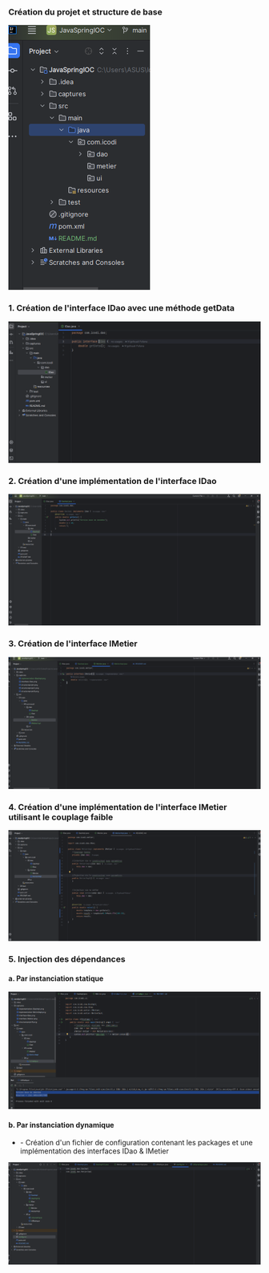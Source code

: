 <h3>Création du projet et structure de base</h3>
<img src="captures/structureprojet3.png">

<h3>1. Création de l'interface IDao avec une méthode getData</h3>
<img src="captures/interface-IDao.png">

<h3>2. Création d'une implémentation de l'interface IDao</h3>
<img src="captures/implementation-IDaoImpl.png">

<h3>3. Création de l'interface IMetier</h3>
<img src="captures/interface-IMetier.png">

<h3>4. Création d'une implémentation de l'interface IMetier utilisant le couplage faible</h3>
<img src="captures/implementation-MetierImpl.png">

<h3>5. Injection des dépendances</h3>
<h4>a. Par instanciation statique</h4>
<img src="captures/DI-statique.png">

<h4>b. Par instanciation dynamique</h4>
<ul>
<li> - Création d'un fichier de configuration contenant les packages et une implémentation des interfaces IDao & IMetier</li>
</ul>
<img src="captures/config.png">